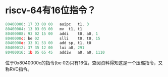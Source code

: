 # riscv-64有16位指令？

```c
80400000: 17 33 00 00  	auipc	t1, 3
80400004: 13 03 03 00  	mv	t1, t1
80400008: 93 02 15 00  	addi	t0, a0, 1
8040000c: be 02        	slli	t0, t0, 15
8040000e: 33 01 53 00  	add	sp, t1, t0
80400012: 37 35 12 00  	lui	a0, 291
80400016: 1b 05 65 45  	addiw	a0, a0, 1110
```

位于0x8040000c的指令(be 02)只有16位，查阅资料得知这是一个压缩指令，又称RVC指令。